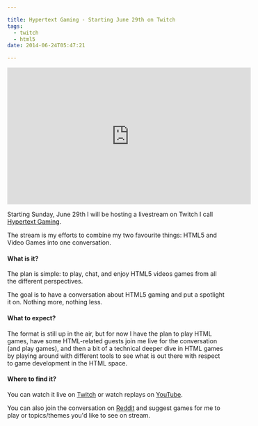 ```yaml
---

title: Hypertext Gaming - Starting June 29th on Twitch
tags:
  - twitch
  - html5
date: 2014-06-24T05:47:21

---
```


<iframe width="560" height="315" src="http://www.davidwesst.com//www.youtube.com/embed/-nbC9Pvykv8" frameborder="0" allowfullscreen></iframe>

Starting Sunday, June 29th I will be hosting a livestream on Twitch I call [Hypertext Gaming](http://twitch.tv/hypertextgaming).

The stream is my efforts to combine my two favourite things: HTML5 and Video Games into one conversation.

#### What is it?

The plan is simple: to play, chat, and enjoy HTML5 videos games from all the different perspectives.

The goal is to have a conversation about HTML5 gaming and put a spotlight it on. Nothing more, nothing less.

#### What to expect?

The format is still up in the air, but for now I have the plan to play HTML games, have some HTML-related guests join me live for the conversation (and play games), and then a bit of a technical deeper dive in HTML games by playing around with different tools to see what is out there with respect to game development in the HTML space.

#### Where to find it?

You can watch it live on [Twitch](http://twitch.tv/hypertextgaming) or watch replays on [YouTube](https://www.youtube.com/user/hypertextgaming).

You can also join the conversation on [Reddit](http://reddit.com/r/hypertextgaminig) and suggest games for me to play or topics/themes you'd like to see on stream.
